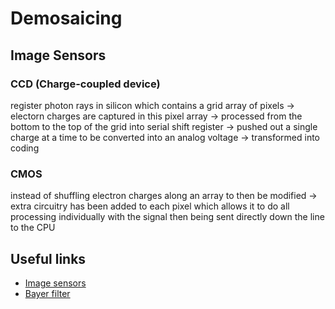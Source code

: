 # Demosaicing

## Image Sensors

### CCD (Charge-coupled device)

register photon rays in silicon which contains a grid array of pixels -> electorn charges are captured in this pixel array ->
processed from the bottom to the top of the grid into serial shift register -> pushed out a single charge at a time to be converted into an analog voltage -> transformed into coding

### CMOS 

instead of shuffling electron charges along an array to then be modified -> extra circuitry has been added to each pixel which allows it to do all processing individually with the signal then being sent directly down the line to the CPU

## Useful links

- [Image sensors](https://youtu.be/2ZXamWYdUgQ)
- [Bayer filter](https://en.wikipedia.org/wiki/Bayer_filter)
